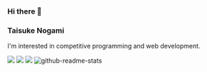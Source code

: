 ### Hi there 👋

### Taisuke Nogami

I'm interested in competitive programming and web development.

<!--
**clcl777/clcl777** is a ✨ _special_ ✨ repository because its `README.md` (this file) appears on your GitHub profile.

Here are some ideas to get you started:

- 🔭 I’m currently working on ...
- 🌱 I’m currently learning ...
- 👯 I’m looking to collaborate on ...
- 🤔 I’m looking for help with ...
- 💬 Ask me about ...
- 📫 How to reach me: ...
- 😄 Pronouns: ...
- ⚡ Fun fact: ...
-->

![](http://github-profile-summary-cards.vercel.app/api/cards/repos-per-language?username=clcl777&theme=solarized)
![](http://github-profile-summary-cards.vercel.app/api/cards/most-commit-language?username=clcl777&theme=solarized)
![](http://github-profile-summary-cards.vercel.app/api/cards/profile-details?username=clcl777&theme=solarized)
![github-readme-stats](https://github-readme-stats-dusky-seven-57.vercel.app/api/?username=clcl777&count_private=true)

